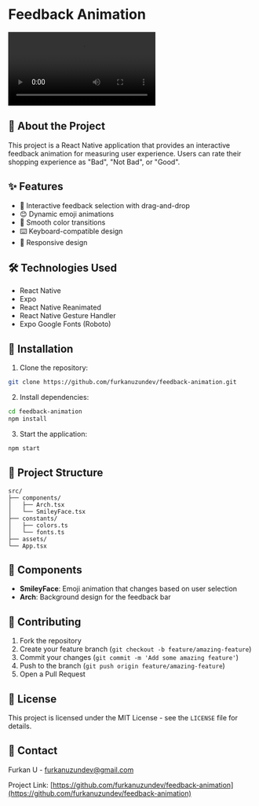 # Feedback Animation

![Demo Video](./video.mp4)

## 📱 About the Project

This project is a React Native application that provides an interactive feedback animation for measuring user experience. Users can rate their shopping experience as "Bad", "Not Bad", or "Good".

## ✨ Features

- 🎯 Interactive feedback selection with drag-and-drop
- 😊 Dynamic emoji animations
- 🎨 Smooth color transitions
- ⌨️ Keyboard-compatible design
- 📱 Responsive design

## 🛠️ Technologies Used

- React Native
- Expo
- React Native Reanimated
- React Native Gesture Handler
- Expo Google Fonts (Roboto)

## 🚀 Installation

1. Clone the repository:
```bash
git clone https://github.com/furkanuzundev/feedback-animation.git
```

2. Install dependencies:
```bash
cd feedback-animation
npm install
```

3. Start the application:
```bash
npm start
```

## 📁 Project Structure

```
src/
├── components/
│   ├── Arch.tsx
│   └── SmileyFace.tsx
├── constants/
│   ├── colors.ts
│   └── fonts.ts
├── assets/
└── App.tsx
```

## 🎨 Components

- **SmileyFace**: Emoji animation that changes based on user selection
- **Arch**: Background design for the feedback bar

## 🤝 Contributing

1. Fork the repository
2. Create your feature branch (`git checkout -b feature/amazing-feature`)
3. Commit your changes (`git commit -m 'Add some amazing feature'`)
4. Push to the branch (`git push origin feature/amazing-feature`)
5. Open a Pull Request

## 📝 License

This project is licensed under the MIT License - see the `LICENSE` file for details.

## 📧 Contact

Furkan U - furkanuzundev@gmail.com

Project Link: [https://github.com/furkanuzundev/feedback-animation](https://github.com/furkanuzundev/feedback-animation)
